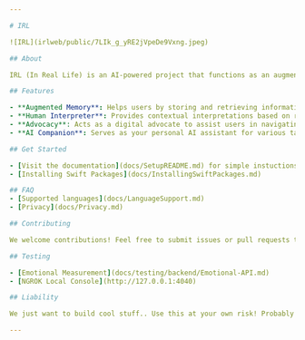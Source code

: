 ```yaml
---

# IRL

![IRL](irlweb/public/7LIk_g_yRE2jVpeDe9Vxng.jpeg)

## About

IRL (In Real Life) is an AI-powered project that functions as an augmented memory assistant, human interpreter, advocate, and more. This app is designed to elevate human-AI interaction by providing real-time support and insights to users in various contexts.

## Features

- **Augmented Memory**: Helps users by storing and retrieving information as needed.
- **Human Interpreter**: Provides contextual interpretations based on real-time input.
- **Advocacy**: Acts as a digital advocate to assist users in navigating complex situations.
- **AI Companion**: Serves as your personal AI assistant for various tasks.

## Get Started

- [Visit the documentation](docs/SetupREADME.md) for simple instuctions on serving the backend and installing the app.
- [Installing Swift Packages](docs/InstallingSwiftPackages.md)

## FAQ
- [Supported languages](docs/LanguageSupport.md)
- [Privacy](docs/Privacy.md)

## Contributing

We welcome contributions! Feel free to submit issues or pull requests to help improve the project.

## Testing 

- [Emotional Measurement](docs/testing/backend/Emotional-API.md)
- [NGROK Local Console](http://127.0.0.1:4040)

## Liability

We just want to build cool stuff.. Use this at your own risk! Probably don't use this in the EU plz.

---
```

